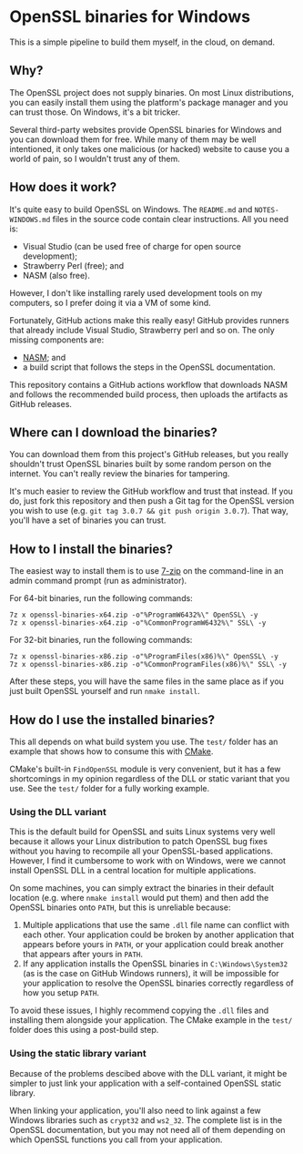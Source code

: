 # OpenSSL binaries for Windows

This is a simple pipeline to build them myself, in the cloud, on demand.

## Why?

The OpenSSL project does not supply binaries.  On most Linux
distributions, you can easily install them using the platform's
package manager and you can trust those.  On Windows, it's a bit
tricker.

Several third-party websites provide OpenSSL binaries for Windows and
you can download them for free.  While many of them may be well
intentioned, it only takes one malicious (or hacked) website to cause
you a world of pain, so I wouldn't trust any of them.

## How does it work?

It's quite easy to build OpenSSL on Windows.  The `README.md` and
`NOTES-WINDOWS.md` files in the source code contain clear
instructions.  All you need is:

- Visual Studio (can be used free of charge for open source development);
- Strawberry Perl (free); and
- NASM (also free).

However, I don't like installing rarely used development tools on my
computers, so I prefer doing it via a VM of some kind.

Fortunately, GitHub actions make this really easy!  GitHub provides
runners that already include Visual Studio, Strawberry perl and so on.
The only missing components are:

- [NASM](https://www.nasm.us/); and
- a build script that follows the steps in the OpenSSL documentation.

This repository contains a GitHub actions workflow that downloads NASM
and follows the recommended build process, then uploads the artifacts
as GitHub releases.

## Where can I download the binaries?

You can download them from this project's GitHub releases, but you
really shouldn't trust OpenSSL binaries built by some random person on
the internet.  You can't really review the binaries for tampering.

It's much easier to review the GitHub workflow and trust that instead.
If you do, just fork this repository and then push a Git tag for the
OpenSSL version you wish to use (e.g. `git tag 3.0.7 && git push
origin 3.0.7`).  That way, you'll have a set of binaries you can trust.

## How to I install the binaries?

The easiest way to install them is to use
[7-zip](https://www.7-zip.org/) on the command-line in an admin
command prompt (run as administrator).

For 64-bit binaries, run the following commands:

```
7z x openssl-binaries-x64.zip -o"%ProgramW6432%\" OpenSSL\ -y
7z x openssl-binaries-x64.zip -o"%CommonProgramW6432%\" SSL\ -y
```

For 32-bit binaries, run the following commands:

```
7z x openssl-binaries-x86.zip -o"%ProgramFiles(x86)%\" OpenSSL\ -y
7z x openssl-binaries-x86.zip -o"%CommonProgramFiles(x86)%\" SSL\ -y
```

After these steps, you will have the same files in the same place as
if you just built OpenSSL yourself and run `nmake install`.

## How do I use the installed binaries?

This all depends on what build system you use.  The `test/` folder has
an example that shows how to consume this with [CMake](https://cmake.org/).

CMake's built-in `FindOpenSSL` module is very convenient, but it has a
few shortcomings in my opinion regardless of the DLL or static variant
that you use.  See the `test/` folder for a fully working example.

### Using the DLL variant

This is the default build for OpenSSL and suits Linux systems very
well because it allows your Linux distribution to patch OpenSSL bug
fixes without you having to recompile all your OpenSSL-based
applications.  However, I find it cumbersome to work with on Windows,
were we cannot install OpenSSL DLL in a central location for multiple
applications.

On some machines, you can simply extract the binaries in their default
location (e.g. where `nmake install` would put them) and then add the
OpenSSL binaries onto `PATH`, but this is unreliable because:

1. Multiple applications that use the same `.dll` file name can
   conflict with each other.  Your application could be broken by
   another application that appears before yours in `PATH`, or your
   application could break another that appears after yours in `PATH`.
2. If any application installs the OpenSSL binaries in
   `C:\Windows\System32` (as is the case on GitHub Windows runners),
   it will be impossible for your application to resolve the OpenSSL
   binaries correctly regardless of how you setup `PATH`.

To avoid these issues, I highly recommend copying the `.dll` files and
installing them alongside your application.  The CMake example in the
`test/` folder does this using a post-build step.

### Using the static library variant

Because of the problems descibed above with the DLL variant, it might
be simpler to just link your application with a self-contained OpenSSL
static library.

When linking your application, you'll also need to link against a few
Windows libraries such as `crypt32` and `ws2_32`.  The complete list
is in the OpenSSL documentation, but you may not need all of them
depending on which OpenSSL functions you call from your application.
